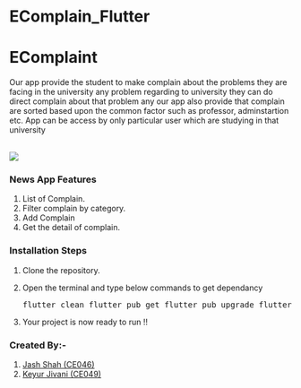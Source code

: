 # EComplain_Flutter
# EComplaint
Our app provide the student to make complain about the problems they are facing in the university any problem regarding to university they can do direct complain about that problem any our app also provide that complain are sorted based upon the common factor such as professor, adminstartion etc. App can be access by only particular user which are studying in that university
<br><br>

<img src="image1.jpg" >
<br>



### News App Features
  1) List of Complain.
  2) Filter complain by category.
  3) Add Complain
  4) Get the detail of complain.

### Installation Steps
  1) Clone the repository.
  2) Open the terminal and type below commands to get dependancy
    <pre>
      flutter clean 
      flutter pub get 
      flutter pub upgrade 
      flutter run
    </pre>
  
  3) Your project is now ready to run !!

### Created By:-
1) [Jash Shah (CE046)](https://github.com/Jash-007)
2) [Keyur Jivani (CE049)](https://github.com/keyur1149)
